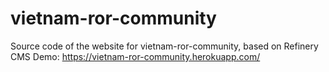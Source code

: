vietnam-ror-community
=====================

Source code of the website for vietnam-ror-community, based on Refinery CMS
Demo: https://vietnam-ror-community.herokuapp.com/


